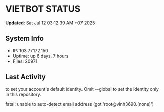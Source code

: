 # VIETBOT STATUS
**Updated**: Sat Jul 12 03:12:39 AM +07 2025

## System Info
- IP: 103.77.172.150
- Uptime: up 6 days, 7 hours
- Files: 20971

## Last Activity

to set your account's default identity.
Omit --global to set the identity only in this repository.

fatal: unable to auto-detect email address (got 'root@vinh3690.(none)')
